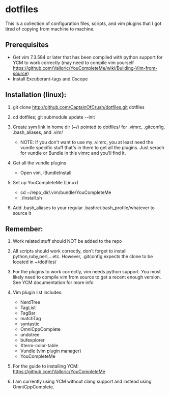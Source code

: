 dotfiles
==========

This is a collection of configuration files, scripts, and vim plugins that I got tired of copying from machine to machine.

Prerequisites
------------
- Get vim 7.3.584 or later that has been compiled with python support for YCM to work correctly
    (may need to compile vim yourself https://github.com/Valloric/YouCompleteMe/wiki/Building-Vim-from-source)
- Install Excuberant-tags and Cscope

Installation (linux):
-------------

1. git clone http://github.com/CaptainOfCrush/dotfiles.git dotfiles

2. cd dotfiles; git submodule update --init

3. Create sym link in home dir (~/) pointed to dotfiles/ for .vimrc, .gitconfig, .bash_aliases, and .vim/
    - NOTE: If you don't want to use my .vimrc, you at least need the vundle specific stuff that's in 
      there to get all the plugins. Just serach for vundle or Bundle in this vimrc and you'll find it.

4. Get all the vundle plugins 
    - Open vim, :BundleInstall

5. Set up YouCompleteMe (Linux)
    - cd ~/repo_dir/.vim/bundle/YouCompleteMe
    - ./Install.sh

6. Add .bash_aliases to your regular .bashrc/.bash_profile/whatever to source it

Remember:
---------

1. Work related stuff should NOT be added to the repo

2. All scripts should work correctly, don't forget to install python,ruby,perl,...etc. 
   However, .gitconfig expects the clone to be located in ~/dotfiles/

3. For the plugins to work correctly, vim needs python support. You most likely
   need to compile vim from source to get a recent enough version. See YCM 
   documentation for more info

4. Vim plugin list includes:
    - NerdTree
    - TagList
    - TagBar
    - matchTag
    - syntastic
    - OmniCppComplete
    - undotree
    - bufexplorer
    - Xterm-color-table
    - Vundle (vim plugin manager)
    - YouCompleteMe


5. For the guide to installing YCM:
   https://github.com/Valloric/YouCompleteMe

6. I am currently using YCM without clang support and instead using OmniCppComplete.
